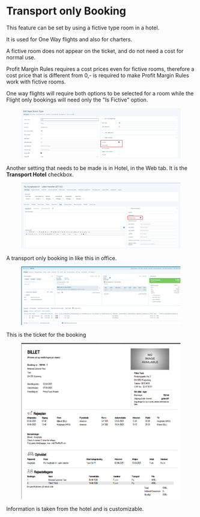 # Transport only Booking

This feature can be set by using a fictive type room in a hotel.

It is used for One Way flights and also for charters.

A fictive room does not appear on the ticket, and do not need a cost for normal use.

Profit Margin Rules requires a cost prices even for fictive rooms, therefore a cost price that is different from 0,- is required to make Profit Margin Rules work with fictive rooms.

One way flights will require both options to be selected for a room while the Flight only bookings will need only the "Is Fictive" option.

<figure><img src="../../.gitbook/assets/image (3) (1) (1) (1) (1) (1) (1).png" alt=""><figcaption></figcaption></figure>

Another setting that needs to be made is in Hotel, in the Web tab. It is the **Transport Hotel** checkbox.

<figure><img src="../../.gitbook/assets/image (4) (1) (1) (1) (1) (1) (1).png" alt=""><figcaption></figcaption></figure>

A transport only booking in like this in office.

<figure><img src="../../.gitbook/assets/image (5) (1) (1) (1) (1) (1) (1).png" alt=""><figcaption></figcaption></figure>

This is the ticket for the booking

<figure><img src="../../.gitbook/assets/image (6) (1) (1) (1) (1) (1) (1).png" alt=""><figcaption></figcaption></figure>

Information is taken from the hotel and is customizable.
